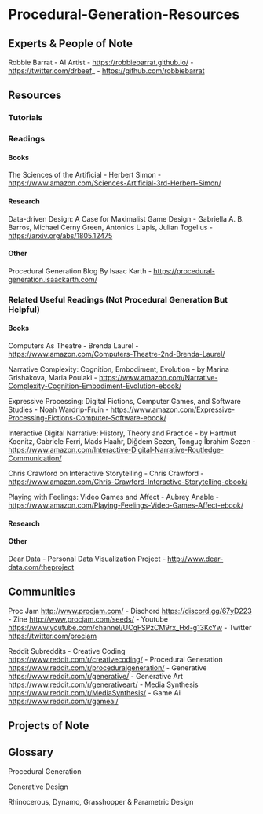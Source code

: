 ﻿# Procedural-Generation-Resources

## Experts & People of Note

Robbie Barrat - AI Artist - https://robbiebarrat.github.io/ - https://twitter.com/drbeef_ - https://github.com/robbiebarrat



## Resources

### Tutorials

### Readings

#### Books
The Sciences of the Artificial - Herbert Simon - https://www.amazon.com/Sciences-Artificial-3rd-Herbert-Simon/

#### Research
Data-driven Design: A Case for Maximalist Game Design - Gabriella A. B. Barros, Michael Cerny Green, Antonios Liapis, Julian Togelius - https://arxiv.org/abs/1805.12475

#### Other

Procedural Generation Blog By Isaac Karth - https://procedural-generation.isaackarth.com/

### Related Useful Readings (Not Procedural Generation But Helpful)

#### Books
Computers As Theatre - Brenda Laurel - https://www.amazon.com/Computers-Theatre-2nd-Brenda-Laurel/

Narrative Complexity: Cognition, Embodiment, Evolution - by Marina Grishakova, Maria Poulaki - https://www.amazon.com/Narrative-Complexity-Cognition-Embodiment-Evolution-ebook/

Expressive Processing: Digital Fictions, Computer Games, and Software Studies - Noah Wardrip-Fruin - https://www.amazon.com/Expressive-Processing-Fictions-Computer-Software-ebook/

Interactive Digital Narrative: History, Theory and Practice - by Hartmut Koenitz, Gabriele Ferri, Mads Haahr, Diğdem Sezen, Tonguç İbrahim Sezen - https://www.amazon.com/Interactive-Digital-Narrative-Routledge-Communication/ 

Chris Crawford on Interactive Storytelling - Chris Crawford - https://www.amazon.com/Chris-Crawford-Interactive-Storytelling-ebook/

Playing with Feelings: Video Games and Affect - Aubrey Anable - https://www.amazon.com/Playing-Feelings-Video-Games-Affect-ebook/

#### Research

#### Other
Dear Data - Personal Data Visualization Project - http://www.dear-data.com/theproject



## Communities

Proc Jam http://www.procjam.com/ - Dischord https://discord.gg/67yD223 - Zine http://www.procjam.com/seeds/ - Youtube https://www.youtube.com/channel/UCgFSPzCM9rx_Hxl-g13KcYw - Twitter https://twitter.com/procjam

Reddit Subreddits - Creative Coding https://www.reddit.com/r/creativecoding/ - Procedural Generation https://www.reddit.com/r/proceduralgeneration/ - Generative https://www.reddit.com/r/generative/ - Generative Art https://www.reddit.com/r/generativeart/ - Media Synthesis https://www.reddit.com/r/MediaSynthesis/ - Game Ai https://www.reddit.com/r/gameai/

## Projects of Note


## Glossary

Procedural Generation

Generative Design

Rhinocerous, Dynamo, Grasshopper & Parametric Design





